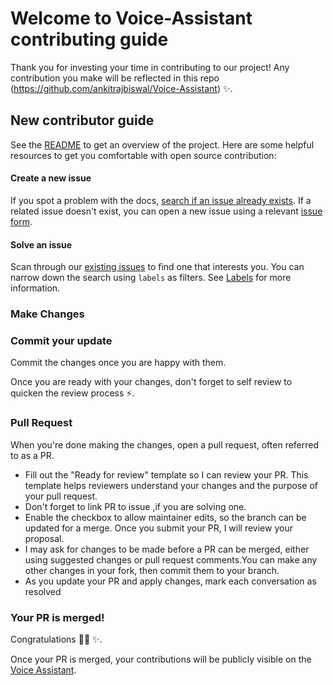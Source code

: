 # Welcome to Voice-Assistant contributing guide 

Thank you for investing your time in contributing to our project! Any contribution you make will be reflected in this repo (https://github.com/ankitrajbiswal/Voice-Assistant) :sparkles:.


## New contributor guide

See the [README](README.md) to get an overview of the project. Here are some helpful resources to get you comfortable with open source contribution:


#### Create a new issue

If you spot a problem with the docs, [search if an issue already exists](https://github.com/ankitrajbiswal/Voice-Assistant/issues). If a related issue doesn't exist, you can open a new issue using a relevant [issue form](https://github.com/ankitrajbiswal/Voice-Assistant/issues/new). 

#### Solve an issue

Scan through our [existing issues](https://github.com/ankitrajbiswal/Voice-Assistant/issues) to find one that interests you. You can narrow down the search using `labels` as filters. See [Labels](https://github.com/ankitrajbiswal/Voice-Assistant/labels) for more information.

### Make Changes

### Commit your update

Commit the changes once you are happy with them.

Once you are ready with your changes, don't forget to self review to quicken the review process :zap:.

### Pull Request

When you're done making the changes, open a pull request, often referred to as a PR. 
- Fill out the "Ready for review" template so I can review your PR. This template helps reviewers understand your changes and the purpose of your pull request. 
- Don't forget to link PR to issue ,if you are solving one.
- Enable the checkbox to allow maintainer edits, so the branch can be updated for a merge.
Once you submit your PR, I will review your proposal.
- I may ask for changes to be made before a PR can be merged, either using suggested changes or pull request comments.You can make any other changes in your fork, then commit them to your branch.
- As you update your PR and apply changes, mark each conversation as resolved

### Your PR is merged!

Congratulations :tada::tada:  :sparkles:. 

Once your PR is merged, your contributions will be publicly visible on the [Voice Assistant](https://github.com/ankitrajbiswal/Voice-Assistant). 
